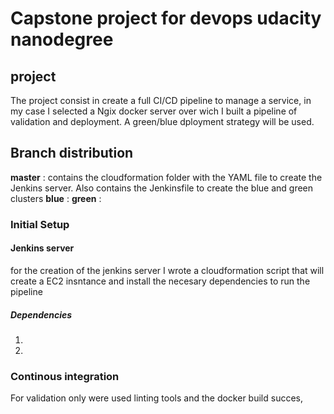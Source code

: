 # Capstone project for devops udacity nanodegree

## project

The project consist in create a full CI/CD pipeline to manage a service, in my case I selected a Ngix docker server over wich I built a pipeline of validation and deployment. A green/blue dployment strategy will be used.

## Branch distribution
**master** : contains the cloudformation folder with the YAML file to create the Jenkins server. Also contains the Jenkinsfile to create the blue and green clusters
**blue** :
**green** :


### Initial Setup

#### Jenkins server

for the creation of the jenkins server I wrote a cloudformation script that will create a EC2 insntance and install the necesary dependencies to run the pipeline

##### Dependencies
1.
2.

### Continous integration

For validation only were used linting tools and the docker build succes,